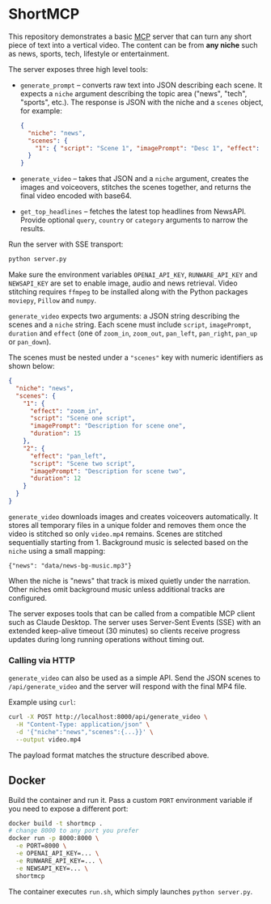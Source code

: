 # ShortMCP

This repository demonstrates a basic [MCP](https://github.com/manycoredai/mcp) server that can turn any short piece of text into a vertical video. The content can be from **any niche** such as news, sports, tech, lifestyle or entertainment.

The server exposes three high level tools:

- `generate_prompt` – converts raw text into JSON describing each scene. It expects a `niche` argument describing the topic area ("news", "tech", "sports", etc.). The response is JSON with the niche and a `scenes` object, for example:

  ```json
  {
    "niche": "news",
    "scenes": {
      "1": { "script": "Scene 1", "imagePrompt": "Desc 1", "effect": "zoom_in", "duration": 15 }
    }
  }
  ```
- `generate_video` – takes that JSON and a `niche` argument, creates the images and voiceovers, stitches the scenes together, and returns the final video encoded with base64.
- `get_top_headlines` – fetches the latest top headlines from NewsAPI. Provide optional `query`, `country` or `category` arguments to narrow the results.

Run the server with SSE transport:

```bash
python server.py
```

Make sure the environment variables `OPENAI_API_KEY`, `RUNWARE_API_KEY` and
`NEWSAPI_KEY` are set to enable image, audio and news retrieval. Video stitching requires `ffmpeg` to
be installed along with the Python packages `moviepy`, `Pillow` and `numpy`.

`generate_video` expects two arguments: a JSON string describing the scenes and a
`niche` string. Each scene must include `script`, `imagePrompt`, `duration` and `effect` (one of
`zoom_in`, `zoom_out`, `pan_left`, `pan_right`, `pan_up` or `pan_down`).

The scenes must be nested under a `"scenes"` key with numeric identifiers as
shown below:

```json
{
  "niche": "news",
  "scenes": {
    "1": {
      "effect": "zoom_in",
      "script": "Scene one script",
      "imagePrompt": "Description for scene one",
      "duration": 15
    },
    "2": {
      "effect": "pan_left",
      "script": "Scene two script",
      "imagePrompt": "Description for scene two",
      "duration": 12
    }
  }
}
```

`generate_video` downloads images and creates voiceovers automatically. It
stores all temporary files in a unique folder and removes them once the video is
stitched so only `video.mp4` remains. Scenes are stitched sequentially starting
from 1. Background music is selected based on the `niche` using a small mapping:

```
{"news": "data/news-bg-music.mp3"}
```

When the niche is "news" that track is mixed quietly under the narration. Other
niches omit background music unless additional tracks are configured.

The server exposes tools that can be called from a compatible MCP client such as Claude Desktop. The server uses Server-Sent Events (SSE) with an extended keep-alive timeout (30 minutes) so clients receive progress updates during long running operations without timing out.

### Calling via HTTP

`generate_video` can also be used as a simple API. Send the JSON scenes to
`/api/generate_video` and the server will respond with the final MP4 file.

Example using `curl`:

```bash
curl -X POST http://localhost:8000/api/generate_video \
  -H "Content-Type: application/json" \
  -d '{"niche":"news","scenes":{...}}' \
  --output video.mp4
```

The payload format matches the structure described above.

## Docker

Build the container and run it. Pass a custom `PORT` environment variable if you
need to expose a different port:

```bash
docker build -t shortmcp .
# change 8000 to any port you prefer
docker run -p 8000:8000 \
  -e PORT=8000 \
  -e OPENAI_API_KEY=... \
  -e RUNWARE_API_KEY=... \
  -e NEWSAPI_KEY=... \
  shortmcp
```

The container executes `run.sh`, which simply launches `python server.py`.
